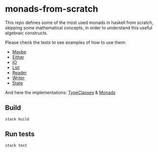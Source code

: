 # monads-from-scratch

This repo defines some of the most used monads in haskell from scratch, skipping some mathematical concepts, in order 
to understand this useful algebraic constructs.

Please check the tests to see examples of how to use them:

- [Maybe](test/Monad/MaybeSpec.hs)
- [Either](test/Monad/EitherSpec.hs)
- [IO](test/Monad/IOSpec.hs)
- [List](test/Monad/ListSpec.hs)
- [Reader](test/Monad/ReaderSpec.hs)
- [Writer](test/Monad/WriterSpec.hs)
- [State](test/Monad/StateSpec.hs)

And here the implementations: [TypeClasses](src) & [Monads](src/Monad)

## Build
```shell
stack build
```

## Run tests
```shell
stack test
```
